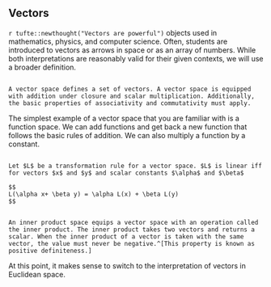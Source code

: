 ## Vectors

`r tufte::newthought("Vectors are powerful")` objects used in mathematics, physics, and computer science. Often, students are introduced to vectors as arrows in space or as an array of numbers. While both interpretations are reasonably valid for their given contexts, we will use a broader definition.

```{definition, name = "Vector Space"}

A vector space defines a set of vectors. A vector space is equipped with addition under closure and scalar multiplication. Additionally, the basic properties of associativity and commutativity must apply.

```

The simplest example of a vector space that you are familiar with is a function space. We can add functions and get back a new function that follows the basic rules of addition. We can also multiply a function by a constant.

```{definition, name = "Linear Operator"}

Let $L$ be a transformation rule for a vector space. $L$ is linear iff for vectors $x$ and $y$ and scalar constants $\alpha$ and $\beta$

$$
L(\alpha x+ \beta y) = \alpha L(x) + \beta L(y)
$$

```

```{definition, name = "Inner Product Space"}

An inner product space equips a vector space with an operation called the inner product. The inner product takes two vectors and returns a scalar. When the inner product of a vector is taken with the same vector, the value must never be negative.^[This property is known as positive definiteness.]

```

At this point, it makes sense to switch to the interpretation of vectors in Euclidean space.